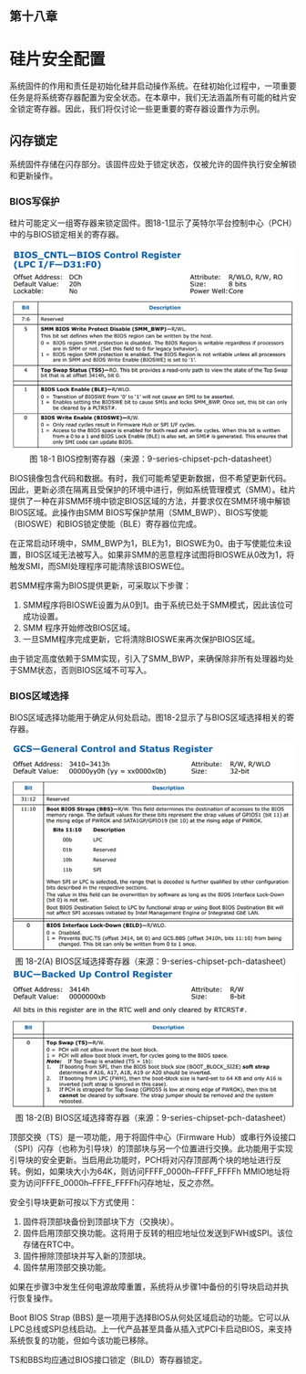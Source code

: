 ##  第十八章

# 硅片安全配置

系统固件的作用和责任是初始化硅并启动操作系统。在硅初始化过程中，一项重要任务是将系统寄存器配置为安全状态。在本章中，我们无法涵盖所有可能的硅片安全锁定寄存器。因此，我们将仅讨论一些更重要的寄存器设置作为示例。

## 闪存锁定

系统固件存储在闪存部分。该固件应处于锁定状态，仅被允许的固件执行安全解锁和更新操作。

### BIOS写保护

硅片可能定义一组寄存器来锁定固件。图18-1显示了英特尔平台控制中心（PCH）中的与BIOS锁定相关的寄存器。

<div align=center><img src=Figures/Chapter-18-Screenshot/Figure-18-1.jpg></img></div>
<div align=center>图 18-1 BIOS控制寄存器（来源：9-series-chipset-pch-datasheet）</div>

BIOS镜像包含代码和数据。有时，我们可能希望更新数据，但不希望更新代码。因此，更新必须在隔离且受保护的环境中进行，例如系统管理模式（SMM）。硅片提供了一种在非SMM环境中锁定BIOS区域的方法，并要求仅在SMM环境中解锁BIOS区域。此操作由SMM BIOS写保护禁用（SMM_BWP）、BIOS写使能（BIOSWE）和BIOS锁定使能（BLE）寄存器位完成。

在正常启动环境中，SMM_BWP为1，BLE为1，BIOSWE为0。由于写使能位未设置，BIOS区域无法被写入。如果非SMM的恶意程序试图将BIOSWE从0改为1，将触发SMI，而SMI处理程序可能清除该BIOSWE位。

若SMM程序需为BIOS提供更新，可采取以下步骤：

1. SMM程序将BIOSWE设置为从0到1。由于系统已处于SMM模式，因此该位可成功设置。
2. SMM 程序开始修改BIOS区域。
3. 一旦SMM程序完成更新，它将清除BIOSWE来再次保护BIOS区域。

由于锁定高度依赖于SMM实现，引入了SMM_BWP，来确保除非所有处理器均处于SMM状态，否则BIOS区域不可写入。

### BIOS区域选择

BIOS区域选择功能用于确定从何处启动。图18-2显示了与BIOS区域选择相关的寄存器。

<div align=center><img src=Figures/Chapter-18-Screenshot/Figure-18-2(A).jpg></img></div>
<div align=center>图 18-2(A) BIOS区域选择寄存器（来源：9-series-chipset-pch-datasheet）</div>

<div align=center><img src=Figures/Chapter-18-Screenshot/Figure-18-2(B).jpg></img></div>
<div align=center>图 18-2(B) BIOS区域选择寄存器（来源：9-series-chipset-pch-datasheet）</div>

顶部交换（TS）是一项功能，用于将固件中心（Firmware Hub）或串行外设接口（SPI）闪存（也称为引导块）的顶部块与另一个位置进行交换。此功能用于实现引导块的安全更新。当启用此功能时，PCH将对闪存顶部两个块的地址进行反转。例如，如果块大小为64K，则访问FFFF_0000h–FFFF_FFFFh MMIO地址将变为访问FFFE_0000h–FFFE_FFFFh闪存地址，反之亦然。

安全引导块更新可按以下方式使用：
1. 固件将顶部块备份到顶部块下方（交换块）。
2. 固件启用顶部交换功能。这将用于反转的相应地址位发送到FWH或SPI。该位存储在RTC中。
3. 固件擦除顶部块并写入新的顶部块。
4. 固件禁用顶部交换功能。

如果在步骤3中发生任何电源故障重置，系统将从步骤1中备份的引导块启动并执行恢复操作。

Boot BIOS Strap (BBS) 是一项用于选择BIOS从何处区域启动的功能。它可以从LPC总线或SPI总线启动。上一代产品甚至具备从插入式PCI卡启动BIOS，来支持系统恢复的功能，但如今该功能已移除。

TS和BBS均应通过BIOS接口锁定（BILD）寄存器锁定。
